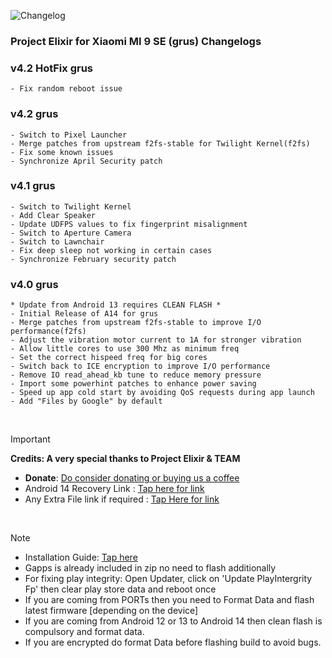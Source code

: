 ![Changelog](https://i.imgur.com/MsgqFFz.png)

### Project Elixir for Xiaomi MI 9 SE (grus) Changelogs

### v4.2 HotFix grus
```
- Fix random reboot issue
```

### v4.2 grus
```
- Switch to Pixel Launcher
- Merge patches from upstream f2fs-stable for Twilight Kernel(f2fs)
- Fix some known issues
- Synchronize April Security patch
```

### v4.1 grus
```
- Switch to Twilight Kernel
- Add Clear Speaker
- Update UDFPS values to fix fingerprint misalignment
- Switch to Aperture Camera
- Switch to Lawnchair
- Fix deep sleep not working in certain cases
- Synchronize February security patch
```

### v4.0 grus
```
* Update from Android 13 requires CLEAN FLASH *
- Initial Release of A14 for grus
- Merge patches from upstream f2fs-stable to improve I/O performance(f2fs)
- Adjust the vibration motor current to 1A for stronger vibration
- Allow little cores to use 300 Mhz as minimum freq
- Set the correct hispeed freq for big cores
- Switch back to ICE encryption to improve I/O performance
- Remove IO read_ahead_kb tune to reduce memory pressure
- Import some powerhint patches to enhance power saving
- Speed up app cold start by avoiding QoS requests during app launch
- Add "Files by Google" by default
```

<br>

> [!Important]
> **Credits: A very special thanks to Project Elixir & TEAM**
> * **Donate**: [Do consider donating or buying us a coffee](https://projectelixiros.com/donate)
> * Android 14 Recovery Link : [Tap here for link](https://projectelixiros.com/download)
> * Any Extra File link if required : [Tap Here for link](https://sourceforge.net/projects/project-elixir/files/fourteen)

<br>

> [!Note]
> * Installation Guide: [Tap here](https://projectelixiros.com/download)
> * Gapps is already included in zip no need to flash additionally
> * For fixing play integrity: Open Updater, click on 'Update PlayIntergrity Fp' then clear play store data and reboot once
> * If you are coming from PORTs then you need to Format Data and flash latest firmware [depending on the device]
> * If you are coming from Android 12 or 13 to Android 14 then clean flash is compulsory and format data.
> * If you are encrypted do format Data before flashing build to avoid bugs.
